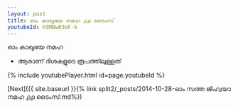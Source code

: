 ```yaml
---
layout: post
title: ഓം കാഖുഭയ നമഹ ൧൧ ടൈംസ്
youtubeId: H3M0w03oF-k
---
```

 
 
 ഓം കാഖുഭയ നമഹ 
 
 -  ആരാണ് ദിശകളുടെ രൂപത്തിലുള്ളത് 
 
  
 
  
 
 
 
 
 
 


{% include youtubePlayer.html id=page.youtubeId %}
 
[Next]({{ site.baseurl }}{% link  split2/_posts/2014-10-28-ഓം സത്ത ജിഹ്വയാ നമഹ ൧൧ ടൈംസ്.md%})
 
